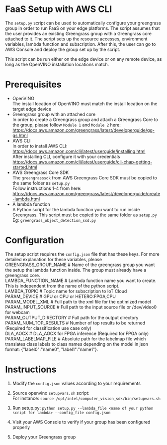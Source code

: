 # FaaS Setup with AWS CLI

The `setup.py` script can be used to automatically configure your greengrass group in order to run FaaS on your edge platforms. The script assumes that the user provides an existing Greengrass group with a Greengrass core attached to it. The script sets up the resource accesses, environment variables, lambda function and subscription. After this, the user can go to AWS Console and deploy the group set up by the script.

This script can be run either on the edge device or on any remote device, as long as the OpenVINO installation locations match.

Prerequisites
==========
  * OpenVINO  
    The install location of OpenVINO must match the install location on the target edge device
  * Greengrass group with an attached core  
    In order to create a Greengrass group and attach a Greengrass Core to the group, please follow `Module 1` and `Module 2` here:  
https://docs.aws.amazon.com/greengrass/latest/developerguide/gg-gs.html
  * AWS CLI  
    In order to install AWS CLI:  
    https://docs.aws.amazon.com/cli/latest/userguide/installing.html  
    After installing CLI, configure it with your credentials  
    https://docs.aws.amazon.com/cli/latest/userguide/cli-chap-getting-started.html  
  * AWS Greengrass Core SDK  
    The `greengrasssdk` from AWS Greengrass Core SDK must be copied to the same folder as `setup.py`  
    Follow instructions 1-4 from here:  
    https://docs.aws.amazon.com/greengrass/latest/developerguide/create-lambda.html
  * A lambda function  
    A Python script for the lambda function you want to run inside Greengrass. This script must be copied to the same folder as `setup.py`  
    Eg: `greengrass_object_detection_ssd.py`


Configuration
==========
The setup script requires the `config.json` file that has these keys. For more detailed explanation for these variables, please <blabla>  
GREENGRASS_GROUP_NAME   # Name of the greengrass group you want the setup the lambda function inside. The group must already have a greengrass core.  
LAMBDA_FUNCTION_NAME    # Lambda function name you want to create. This is independent from the name of the python script.  
LAMBDA_TOPIC            # Topic name for subscription to IoT Cloud  
PARAM_DEVICE            # GPU or CPU or HETERO:FPGA,CPU  
PARAM_MODEL_XML         # Full path to the xml file for the optimized model  
PARAM_INPUT_SOURCE      # Full path to the input source file or /dev/video0 for webcam  
PARAM_OUTPUT_DIRECTORY  # Full path for the output directory  
PARAM_NUM_TOP_RESULTS   # Number of top results to be returned  (Required for classification use case only)  
DLA_AOCX                # DLA_AOCX for FPGA inference (Required for FPGA only)
PARAM_LABELMAP_FILE     # Absolute path for the labelmap file which translates class labels to class names depending on the model in json format: {"label0":"name0", "label1":"name1"}.


Instructions
==========

1) Modify the `config.json` values according to your requirements

2) Source openvino `setupvars.sh` script:  
   For instance: `source /opt/intel/computer_vision_sdk/bin/setupvars.sh`

3) Run setup.py: 
   `python setup.py --lambda_file <name of your python script for lambda> --config_file config.json`
    
4) Visit your AWS Console to verify if your group has been configured properly

5) Deploy your Greengrass group <blabla>